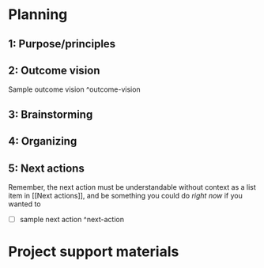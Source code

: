 # Planning
## 1: Purpose/principles

## 2: Outcome vision
Sample outcome vision ^outcome-vision
## 3: Brainstorming

## 4: Organizing

## 5: Next actions
Remember, the next action must be understandable without context as a list item in [[Next actions]], and be something you could do *right now* if you wanted to
- [ ] sample next action ^next-action


# Project support materials
